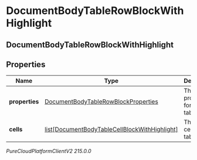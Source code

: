 # DocumentBodyTableRowBlockWithHighlight

## DocumentBodyTableRowBlockWithHighlight

## Properties

|Name | Type | Description | Notes|
|------------ | ------------- | ------------- | -------------|
| **properties** | [DocumentBodyTableRowBlockProperties](DocumentBodyTableRowBlockProperties) | The properties for the table rows. | [optional] |
| **cells** | [list[DocumentBodyTableCellBlockWithHighlight]](DocumentBodyTableCellBlockWithHighlight) | The list of cells for the table. | |



_PureCloudPlatformClientV2 215.0.0_
